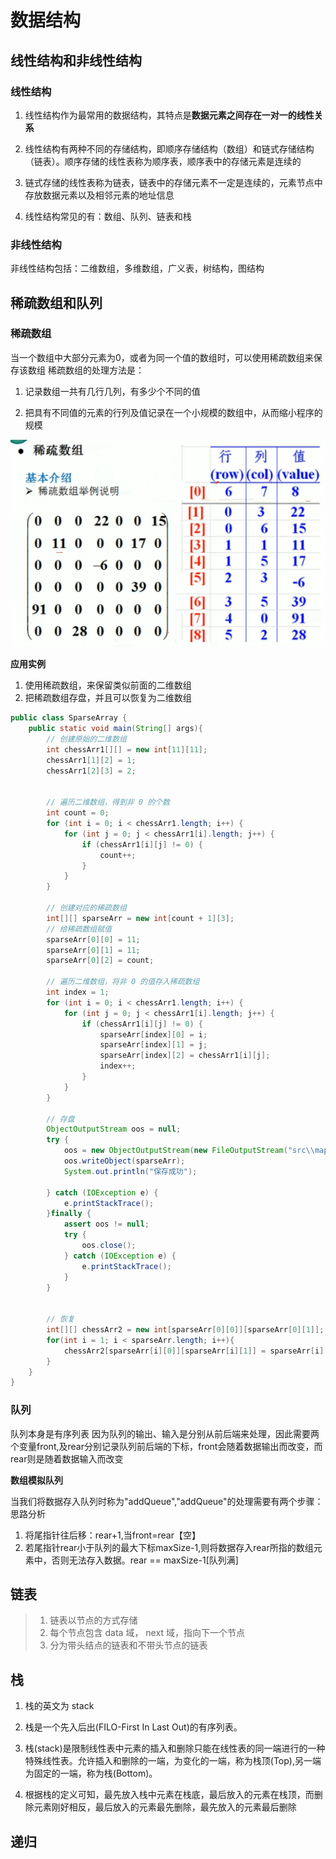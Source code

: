 # 数据结构

## 线性结构和非线性结构

### 线性结构

1) 线性结构作为最常用的数据结构，其特点是<b>数据元素之间存在一对一的线性关系</b>

2) 线性结构有两种不同的存储结构，即顺序存储结构（数组）和链式存储结构（链表）。顺序存储的线性表称为顺序表，顺序表中的存储元素是连续的

3) 链式存储的线性表称为链表，链表中的存储元素不一定是连续的，元素节点中存放数据元素以及相邻元素的地址信息

4) 线性结构常见的有：数组、队列、链表和栈

### 非线性结构

非线性结构包括：二维数组，多维数组，广义表，树结构，图结构



## 稀疏数组和队列

### 稀疏数组

当一个数组中大部分元素为0，或者为同一个值的数组时，可以使用稀疏数组来保存该数组
稀疏数组的处理方法是：

1) 记录数组一共有几行几列，有多少个不同的值

2) 把具有不同值的元素的行列及值记录在一个小规模的数组中，从而缩小程序的规模

![稀疏数组](数据结构.assets/1.png)

<b>应用实例</b>

1. 使用稀疏数组，来保留类似前面的二维数组
2. 把稀疏数组存盘，并且可以恢复为二维数组

```java
public class SparseArray {
    public static void main(String[] args){
        // 创建原始的二维数组
        int chessArr1[][] = new int[11][11];
        chessArr1[1][2] = 1;
        chessArr1[2][3] = 2;

    
        // 遍历二维数组，得到非 0 的个数
        int count = 0;
        for (int i = 0; i < chessArr1.length; i++) {
            for (int j = 0; j < chessArr1[i].length; j++) {
                if (chessArr1[i][j] != 0) {
                    count++;
                }
            }
        }

        // 创建对应的稀疏数组
        int[][] sparseArr = new int[count + 1][3];
        // 给稀疏数组赋值
        sparseArr[0][0] = 11;
        sparseArr[0][1] = 11;
        sparseArr[0][2] = count;

        // 遍历二维数组，将非 0 的值存入稀疏数组
        int index = 1;
        for (int i = 0; i < chessArr1.length; i++) {
            for (int j = 0; j < chessArr1[i].length; j++) {
                if (chessArr1[i][j] != 0) {
                    sparseArr[index][0] = i;
                    sparseArr[index][1] = j;
                    sparseArr[index][2] = chessArr1[i][j];
                    index++;
                }
            }
        }

        // 存盘
        ObjectOutputStream oos = null;
        try {
            oos = new ObjectOutputStream(new FileOutputStream("src\\map.data"));
            oos.writeObject(sparseArr);
            System.out.println("保存成功");

        } catch (IOException e) {
            e.printStackTrace();
        }finally {
            assert oos != null;
            try {
                oos.close();
            } catch (IOException e) {
                e.printStackTrace();
            }
        }


        // 恢复
        int[][] chessArr2 = new int[sparseArr[0][0]][sparseArr[0][1]];
        for(int i = 1; i < sparseArr.length; i++){
            chessArr2[sparseArr[i][0]][sparseArr[i][1]] = sparseArr[i][2];
        }
    }
}
```



### 队列

队列本身是有序列表
因为队列的输出、输入是分别从前后端来处理，因此需要两个变量front,及rear分别记录队列前后端的下标，front会随着数据输出而改变，而rear则是随着数据输入而改变

<b>数组模拟队列</b>

当我们将数据存入队列时称为"addQueue","addQueue"的处理需要有两个步骤：思路分析

1. 将尾指针往后移：rear+1,当front=rear【空】
2. 若尾指针rear小于队列的最大下标maxSize-1,则将数据存入rear所指的数组元素中，否则无法存入数据。rear == maxSize-1[队列满]

## 链表

> 1. 链表以节点的方式存储
> 2. 每个节点包含 data 域， next 域，指向下一个节点
> 3. 分为带头结点的链表和不带头节点的链表





## 栈

1) 栈的英文为 stack

2) 栈是一个先入后出(FILO-First In Last Out)的有序列表。

3) 栈(stack)是限制线性表中元素的插入和删除只能在线性表的同一端进行的一种特殊线性表。允许插入和删除的一端，为变化的一端，称为栈顶(Top),另一端为固定的一端，称为栈(Bottom)。

4) 根据栈的定义可知，最先放入栈中元素在栈底，最后放入的元素在栈顶，而删除元素刚好相反，最后放入的元素最先删除，最先放入的元素最后删除





## 递归

